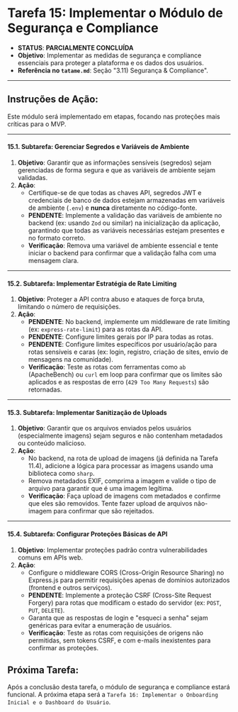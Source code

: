 # Tarefa 15: Implementar o Módulo de Segurança e Compliance

*   **STATUS**: **PARCIALMENTE CONCLUÍDA**
*   **Objetivo**: Implementar as medidas de segurança e compliance essenciais para proteger a plataforma e os dados dos usuários.
*   **Referência no `tatame.md`**: Seção "3.11) Segurança & Compliance".

---

## Instruções de Ação:

Este módulo será implementado em etapas, focando nas proteções mais críticas para o MVP.

---

#### **15.1. Subtarefa: Gerenciar Segredos e Variáveis de Ambiente**

1.  **Objetivo**: Garantir que as informações sensíveis (segredos) sejam gerenciadas de forma segura e que as variáveis de ambiente sejam validadas.
2.  **Ação**:
    *   Certifique-se de que todas as chaves API, segredos JWT e credenciais de banco de dados estejam armazenadas em variáveis de ambiente (`.env`) e **nunca** diretamente no código-fonte.
    *   **PENDENTE**: Implemente a validação das variáveis de ambiente no backend (ex: usando `Zod` ou similar) na inicialização da aplicação, garantindo que todas as variáveis necessárias estejam presentes e no formato correto.
    *   **Verificação**: Remova uma variável de ambiente essencial e tente iniciar o backend para confirmar que a validação falha com uma mensagem clara.

---

#### **15.2. Subtarefa: Implementar Estratégia de Rate Limiting**

1.  **Objetivo**: Proteger a API contra abuso e ataques de força bruta, limitando o número de requisições.
2.  **Ação**:
    *   **PENDENTE**: No backend, implemente um middleware de rate limiting (ex: `express-rate-limit`) para as rotas da API.
    *   **PENDENTE**: Configure limites gerais por IP para todas as rotas.
    *   **PENDENTE**: Configure limites específicos por usuário/ação para rotas sensíveis e caras (ex: login, registro, criação de sites, envio de mensagens na comunidade).
    *   **Verificação**: Teste as rotas com ferramentas como `ab` (ApacheBench) ou `curl` em loop para confirmar que os limites são aplicados e as respostas de erro (`429 Too Many Requests`) são retornadas.

---

#### **15.3. Subtarefa: Implementar Sanitização de Uploads**

1.  **Objetivo**: Garantir que os arquivos enviados pelos usuários (especialmente imagens) sejam seguros e não contenham metadados ou conteúdo malicioso.
2.  **Ação**:
    *   No backend, na rota de upload de imagens (já definida na Tarefa 11.4), adicione a lógica para processar as imagens usando uma biblioteca como `sharp`.
    *   Remova metadados EXIF, comprima a imagem e valide o tipo de arquivo para garantir que é uma imagem legítima.
    *   **Verificação**: Faça upload de imagens com metadados e confirme que eles são removidos. Tente fazer upload de arquivos não-imagem para confirmar que são rejeitados.

---

#### **15.4. Subtarefa: Configurar Proteções Básicas de API**

1.  **Objetivo**: Implementar proteções padrão contra vulnerabilidades comuns em APIs web.
2.  **Ação**:
    *   Configure o middleware CORS (Cross-Origin Resource Sharing) no Express.js para permitir requisições apenas de domínios autorizados (frontend e outros serviços).
    *   **PENDENTE**: Implemente a proteção CSRF (Cross-Site Request Forgery) para rotas que modificam o estado do servidor (ex: `POST`, `PUT`, `DELETE`).
    *   Garanta que as respostas de login e "esqueci a senha" sejam genéricas para evitar a enumeração de usuários.
    *   **Verificação**: Teste as rotas com requisições de origens não permitidas, sem tokens CSRF, e com e-mails inexistentes para confirmar as proteções.

## Próxima Tarefa:

Após a conclusão desta tarefa, o módulo de segurança e compliance estará funcional. A próxima etapa será a `Tarefa 16: Implementar o Onboarding Inicial e o Dashboard do Usuário`.